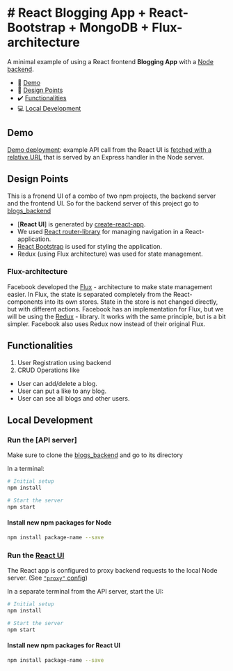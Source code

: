 # # React Blogging App + React-Bootstrap + MongoDB + Flux-architecture  

A minimal example of using a React frontend  **Blogging App** with a [Node backend](https://github.com/UmidjonOkhunov/blogs_backend).


* 🕺 [Demo](#user-content-demo)
* 📐 [Design Points](#user-content-design-points)
* ✔️ [Functionalities](#user-content-functionalities)
* 💻 [Local Development](#user-content-local-development)


## Demo

[Demo deployment](https://frozen-dusk-56361.herokuapp.com): example API call from the React UI is [fetched with a relative URL](build/src/App.js#L16) that is served by an Express handler in the Node server.

## Design Points

This is a fronend UI of a combo of two npm projects, the backend server and the frontend UI. So for the backend server of this project go to [blogs_backend](https://github.com/UmidjonOkhunov/blogs_backend)

     
-  [**React UI**] is generated by [create-react-app](https://github.com/facebookincubator/create-react-app).
- We used [React router-library](https://github.com/ReactTraining/react-router) for managing navigation in a React-application.
- [React Bootstrap](https://react-bootstrap.github.io/) is used for styling the application.
- Redux (using Flux architecture) was used for state management.

### Flux-architecture

Facebook developed the [Flux](https://facebook.github.io/flux/docs/in-depth-overview/) - architecture to make state management easier. In Flux, the state is separated completely from the React-components into its own stores. State in the store is not changed directly, but with different actions.
Facebook has an implementation for Flux, but we will be using the [Redux](https://redux.js.org/) - library. It works with the same principle, but is a bit simpler. Facebook also uses Redux now instead of their original Flux.



## Functionalities

1.  User Registration using backend
2.  CRUD Operations like

- User can add/delete a blog.
- User can put a like to any blog.
- User can see all blogs and other users.



## Local Development



### Run the [API server]

Make sure to clone the [blogs_backend](https://github.com/UmidjonOkhunov/blogs_backend) and go to its directory

In a terminal:

```bash
# Initial setup
npm install

# Start the server
npm start
```

#### Install new npm packages for Node

```bash
npm install package-name --save
```


### Run the [React UI](https://github.com/UmidjonOkhunov/blogs_frontend)

The React app is configured to proxy backend requests to the local Node server. (See [`"proxy"` config](build/package.json))

In a separate terminal from the API server, start the UI:

```bash
# Initial setup
npm install

# Start the server
npm start
```

#### Install new npm packages for React UI

```bash
npm install package-name --save
```





